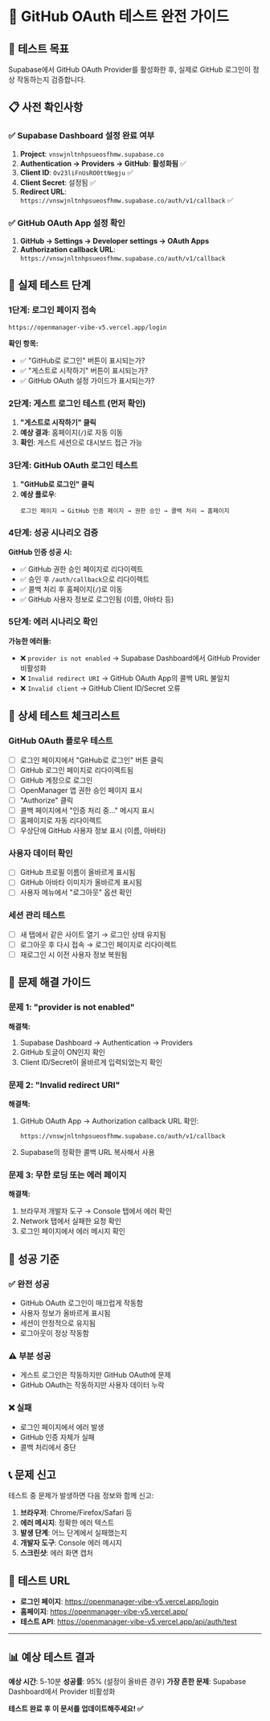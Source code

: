 # 🧪 GitHub OAuth 테스트 완전 가이드

## 🎯 테스트 목표
Supabase에서 GitHub OAuth Provider를 활성화한 후, 실제로 GitHub 로그인이 정상 작동하는지 검증합니다.

## 📋 사전 확인사항

### ✅ Supabase Dashboard 설정 완료 여부
1. **Project**: `vnswjnltnhpsueosfhmw.supabase.co`
2. **Authentication → Providers → GitHub**: **활성화됨** ✅
3. **Client ID**: `Ov23liFnUsRO0ttNegju` ✅
4. **Client Secret**: 설정됨 ✅
5. **Redirect URL**: `https://vnswjnltnhpsueosfhmw.supabase.co/auth/v1/callback` ✅

### ✅ GitHub OAuth App 설정 확인
1. **GitHub → Settings → Developer settings → OAuth Apps**
2. **Authorization callback URL**: `https://vnswjnltnhpsueosfhmw.supabase.co/auth/v1/callback`

## 🚀 실제 테스트 단계

### 1단계: 로그인 페이지 접속
```
https://openmanager-vibe-v5.vercel.app/login
```

**확인 항목:**
- ✅ "GitHub로 로그인" 버튼이 표시되는가?
- ✅ "게스트로 시작하기" 버튼이 표시되는가?
- ✅ GitHub OAuth 설정 가이드가 표시되는가?

### 2단계: 게스트 로그인 테스트 (먼저 확인)
1. **"게스트로 시작하기" 클릭**
2. **예상 결과**: 홈페이지(`/`)로 자동 이동
3. **확인**: 게스트 세션으로 대시보드 접근 가능

### 3단계: GitHub OAuth 로그인 테스트
1. **"GitHub로 로그인" 클릭**
2. **예상 플로우**:
   ```
   로그인 페이지 → GitHub 인증 페이지 → 권한 승인 → 콜백 처리 → 홈페이지
   ```

### 4단계: 성공 시나리오 검증
**GitHub 인증 성공 시:**
- ✅ GitHub 권한 승인 페이지로 리다이렉트
- ✅ 승인 후 `/auth/callback`으로 리다이렉트
- ✅ 콜백 처리 후 홈페이지(`/`)로 이동
- ✅ GitHub 사용자 정보로 로그인됨 (이름, 아바타 등)

### 5단계: 에러 시나리오 확인
**가능한 에러들:**
- ❌ `provider is not enabled` → Supabase Dashboard에서 GitHub Provider 비활성화
- ❌ `Invalid redirect URI` → GitHub OAuth App의 콜백 URL 불일치
- ❌ `Invalid client` → GitHub Client ID/Secret 오류

## 🔬 상세 테스트 체크리스트

### GitHub OAuth 플로우 테스트
- [ ] 로그인 페이지에서 "GitHub로 로그인" 버튼 클릭
- [ ] GitHub 로그인 페이지로 리다이렉트됨
- [ ] GitHub 계정으로 로그인
- [ ] OpenManager 앱 권한 승인 페이지 표시
- [ ] "Authorize" 클릭
- [ ] 콜백 페이지에서 "인증 처리 중..." 메시지 표시
- [ ] 홈페이지로 자동 리다이렉트
- [ ] 우상단에 GitHub 사용자 정보 표시 (이름, 아바타)

### 사용자 데이터 확인
- [ ] GitHub 프로필 이름이 올바르게 표시됨
- [ ] GitHub 아바타 이미지가 올바르게 표시됨
- [ ] 사용자 메뉴에서 "로그아웃" 옵션 확인

### 세션 관리 테스트
- [ ] 새 탭에서 같은 사이트 열기 → 로그인 상태 유지됨
- [ ] 로그아웃 후 다시 접속 → 로그인 페이지로 리다이렉트
- [ ] 재로그인 시 이전 사용자 정보 복원됨

## 🚨 문제 해결 가이드

### 문제 1: "provider is not enabled"
**해결책:**
1. Supabase Dashboard → Authentication → Providers
2. GitHub 토글이 ON인지 확인
3. Client ID/Secret이 올바르게 입력되었는지 확인

### 문제 2: "Invalid redirect URI"
**해결책:**
1. GitHub OAuth App → Authorization callback URL 확인:
   ```
   https://vnswjnltnhpsueosfhmw.supabase.co/auth/v1/callback
   ```
2. Supabase의 정확한 콜백 URL 복사해서 사용

### 문제 3: 무한 로딩 또는 에러 페이지
**해결책:**
1. 브라우저 개발자 도구 → Console 탭에서 에러 확인
2. Network 탭에서 실패한 요청 확인
3. 로그인 페이지에서 에러 메시지 확인

## 🎉 성공 기준

### ✅ 완전 성공
- GitHub OAuth 로그인이 매끄럽게 작동함
- 사용자 정보가 올바르게 표시됨
- 세션이 안정적으로 유지됨
- 로그아웃이 정상 작동함

### ⚠️ 부분 성공
- 게스트 로그인은 작동하지만 GitHub OAuth에 문제
- GitHub OAuth는 작동하지만 사용자 데이터 누락

### ❌ 실패
- 로그인 페이지에서 에러 발생
- GitHub 인증 자체가 실패
- 콜백 처리에서 중단

## 📞 문제 신고

테스트 중 문제가 발생하면 다음 정보와 함께 신고:

1. **브라우저**: Chrome/Firefox/Safari 등
2. **에러 메시지**: 정확한 에러 텍스트
3. **발생 단계**: 어느 단계에서 실패했는지
4. **개발자 도구**: Console 에러 메시지
5. **스크린샷**: 에러 화면 캡처

## 🔗 테스트 URL

- **로그인 페이지**: https://openmanager-vibe-v5.vercel.app/login
- **홈페이지**: https://openmanager-vibe-v5.vercel.app/
- **테스트 API**: https://openmanager-vibe-v5.vercel.app/api/auth/test

---

## 📊 예상 테스트 결과

**예상 시간**: 5-10분
**성공률**: 95% (설정이 올바른 경우)
**가장 흔한 문제**: Supabase Dashboard에서 Provider 비활성화

**테스트 완료 후 이 문서를 업데이트해주세요! ✅**